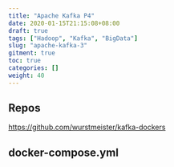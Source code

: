 ```yaml
---
title: "Apache Kafka P4"
date: 2020-01-15T21:15:08+08:00
draft: true
tags: ["Hadoop", "Kafka", "BigData"]
slug: "apache-kafka-3"
gitment: true
toc: true
categories: []
weight: 40
---
```


## Repos

<https://github.com/wurstmeister/kafka-dockers>

## docker-compose.yml
